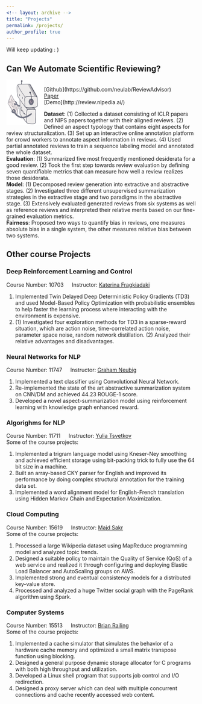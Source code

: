 ```yaml
---
<!-- layout: archive -->
title: "Projects"
permalink: /projects/
author_profile: true
---
```

Will keep updating : )
## Can We Automate Scientific Reviewing?
<img src="/images/bot.png" width="100px" style="float: left">
<br>
[Github](https://github.com/neulab/ReviewAdvisor)<br>
<a href="https://yyy-apple.github.io/files/ReviewAdvisor.pdf" target="_blank">Paper</a><br>
[Demo](http://review.nlpedia.ai/)


**Dataset**: (1) Collected a dataset consisting of ICLR papers and NIPS papers together with their aligned reviews. (2) Defined an aspect typology that contains eight aspects for review structuralization. (3) Set up an interactive online annotation platform for crowd workers to annotate aspect information in reviews. (4) Used partial annotated reviews to train a sequence labeling model and annotated the whole dataset.<br>
**Evaluation**: (1) Summarized five most frequently mentioned desiderata for a good review. (2) Took the first step towards review evaluation by defining seven quantifiable metrics that can measure how well a review realizes those desiderata.<br>
**Model**: (1) Decomposed review generation into extractive and abstractive stages. (2) Investigated three different unsupervised summarization strategies in the extractive stage and two paradigms in the abstractive stage. (3) Extensively evaluated generated reviews from six systems as well as reference reviews and interpreted their relative merits based on our fine-grained evaluation metrics.<br>
**Fairness**: Proposed two ways to quantify bias in reviews, one measures absolute bias in a single system, the other measures relative bias between two systems.<br>


## Other course Projects
### Deep Reinforcement Learning and Control
Course Number: 10703 &emsp; Instructor: [Katerina Fragkiadaki](https://www.cs.cmu.edu/~katef/)<br>
1. Implemented Twin Delayed Deep Deterministic Policy Gradients (TD3) and used Model-Based Policy Optimization with probabilistic ensembles to help faster the learning process where interacting with the environment is expensive.
2. (1) Investigated four exploration methods for TD3 in a sparse-reward situation, which are action noise, time-correlated action noise, parameter space noise, random network distillation. (2) Analyzed their relative advantages and disadvantages.

### Neural Networks for NLP
Course Number: 11747 &emsp; Instructor: [Graham Neubig](http://www.phontron.com/)<br>
1. Implemented a text classifier using Convolutional Neural Network.
2. Re-implemented the state of the art abstractive summarization system on CNN/DM and achieved 44.23 ROUGE-1 score. 
3. Developed a novel aspect-summarization model using reinforcement learning with knowledge graph enhanced reward.

### Algorighms for NLP
Course Number: 11711 &emsp; Instructor: [Yulia Tsvetkov](https://www.cs.cmu.edu/~ytsvetko/)<br>
Some of the course projects:
1. Implemented a trigram language model using Kneser-Ney smoothing and achieved efficient storage using bit-packing trick to fully use the 64 bit size in a machine.
2. Built an array-based CKY parser for English and improved its performance by doing complex structural annotation for the training data set.
3. Implemented a word alignment model for English-French translation using Hidden Markov Chain and Expectation Maximization.

### Cloud Computing
Course Number: 15619 &emsp; Instructor: [Majd Sakr](http://www.cs.cmu.edu/~msakr/)<br>
Some of the course projects:
1. Processed a large Wikipedia dataset using MapReduce programming model and analyzed topic trends.
2. Designed a suitable policy to maintain the Quality of Service (QoS) of a web service and realized it through configuring and deploying Elastic Load Balancer and AutoScaling groups on AWS.
3. Implemented strong and eventual consistency models for a distributed key-value store.
4. Processed and analyzed a huge Twitter social graph with the PageRank algorithm using Spark.

### Computer Systems
Course Number: 15513 &emsp; Instructor: [Brian Railing](http://www.cs.cmu.edu/~bpr/)<br>
Some of the course projects:<br>
1. Implemented a cache simulator that simulates the behavior of a hardware cache
memory and optimized a small matrix transpose function using blocking.
2. Designed a general purpose dynamic storage allocator for C programs with both high
throughput and utilization. 
3. Developed a Linux shell program that supports job control and I/O redirection. 
4. Designed a proxy server which can deal with multiple concurrent connections and
cache recently accessed web content.